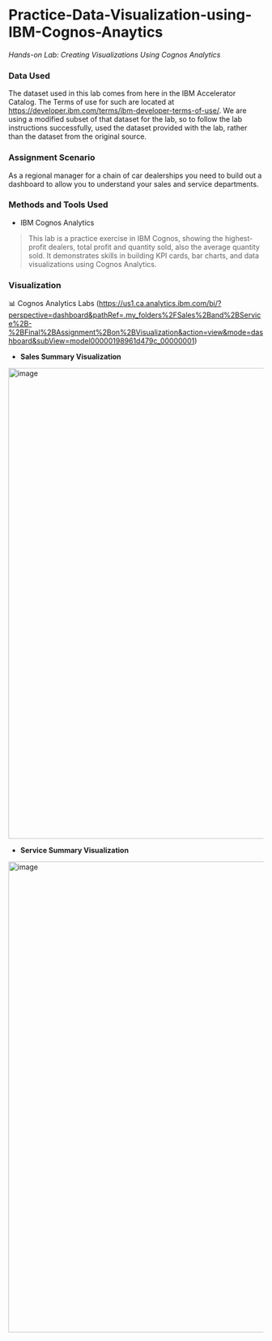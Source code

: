 # Practice-Data-Visualization-using-IBM-Cognos-Anaytics
_Hands-on Lab: Creating Visualizations Using Cognos Analytics_


### Data Used
The dataset used in this lab comes from here in the IBM Accelerator Catalog. The Terms of use for such are located at https://developer.ibm.com/terms/ibm-developer-terms-of-use/. We are using a modified subset of that dataset for the lab, so to follow the lab instructions successfully, used the dataset provided with the lab, rather than the dataset from the original source.  

### Assignment Scenario
As a regional manager for a chain of car dealerships you need to build out a dashboard to allow you to understand your sales and service departments.

  
### Methods and Tools Used
- IBM Cognos Analytics
> This lab is a practice exercise in IBM Cognos, showing the highest-profit dealers, total profit and quantity sold, also the average quantity sold. It demonstrates skills in building KPI cards, bar charts, and data visualizations using Cognos Analytics.  
 
### Visualization  

📊 Cognos Analytics Labs  (https://us1.ca.analytics.ibm.com/bi/?perspective=dashboard&pathRef=.my_folders%2FSales%2Band%2BService%2B-%2BFinal%2BAssignment%2Bon%2BVisualization&action=view&mode=dashboard&subView=model00000198961d479c_00000001)  

- **Sales Summary Visualization**


<img width="1454" height="928" alt="image" src="https://github.com/user-attachments/assets/433c5e47-d566-4611-92cb-e46289d75469" />  

  
- **Service Summary Visualization**


<img width="1454" height="928" alt="image" src="https://github.com/user-attachments/assets/a5f35591-97aa-4aa2-9600-6f00ce96be8e" />  


